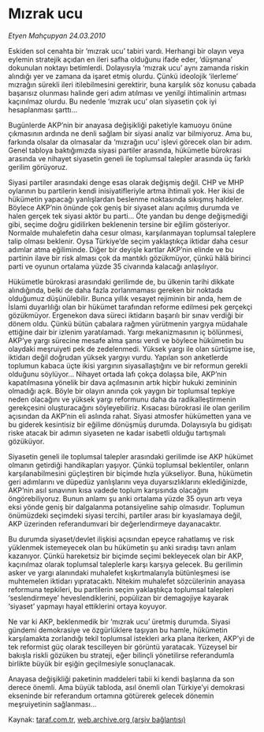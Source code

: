 # Mızrak ucu

*Etyen Mahçupyan 24.03.2010*

<div class="yazi"><p>Eskiden sol cenahta bir ‘mızrak ucu’ tabiri vardı. Herhangi bir olayın veya eylemin stratejik açıdan en ileri safha olduğunu ifade eder, ‘düşmana’ dokunulan noktayı betimlerdi. Dolayısıyla ‘mızrak ucu’ aynı zamanda riskin alındığı yer ve zamana da işaret etmiş olurdu. Çünkü ideolojik ‘ilerleme’ mızrağın sürekli ileri itilebilmesini gerektirir, buna karşılık söz konusu çabada başarısız olunması halinde geri adım atılması ve yenilgi ihtimalinin artması kaçınılmaz olurdu. Bu nedenle ‘mızrak ucu’ olan siyasetin çok iyi hesaplanması şarttı...</p>
<p>Bugünlerde AKP’nin bir anayasa değişikliği paketiyle kamuoyu önüne çıkmasının ardında ne denli sağlam bir siyasi analiz var bilmiyoruz. Ama bu, farkında olsalar da olmasalar da ‘mızrağın ucu’ işlevi görecek olan bir adım. Genel tabloya baktığımızda siyasi partiler arasında, hükümetle bürokrasi arasında ve nihayet siyasetin geneli ile toplumsal talepler arasında üç farklı gerilim görüyoruz. </p>
<p>Siyasi partiler arasındaki denge esas olarak değişmiş değil. CHP ve MHP oylarının bu partilerin kendi inisiyatifleriyle artma ihtimali yok. Her ikisi de hükümetin yapacağı yanlışlardan beslenme noktasında sıkışmış haldeler. Böylece AKP’nin önünde çok geniş bir siyaset alanı açılmış durumda ve halen gerçek tek siyasi aktör bu parti... Öte yandan bu denge değişmediği gibi, seçime doğru gidilirken beklenenin tersine bir eğilim gösteriyor. Normalde muhalefetin daha cesur olması, karşılanmayan toplumsal taleplere talip olması beklenir. Oysa Türkiye’de seçim yaklaştıkça iktidar daha cesur adımlar atma eğiliminde. Diğer bir deyişle kartlar AKP’nin elinde ve bu partinin ilave bir risk alması çok da mantıklı gözükmüyor, çünkü hâlâ birinci parti ve oyunun ortalama yüzde 35 civarında kalacağı anlaşılıyor. </p>
<p>Hükümetle bürokrasi arasındaki gerilimde de, bu ülkenin tarihi dikkate alındığında, belki de daha fazla zorlanmaması gereken bir noktada olduğumuz düşünülebilir. Bunca yıllık vesayet rejiminin bir anda, hem de İslami duyarlılığı olan bir hükümet tarafından reforme edilmesi pek gerçekçi gözükmüyor. Ergenekon dava süreci iktidarın başarılı bir sınav verdiği bir dönem oldu. Çünkü bütün çabalara rağmen yürütmenin yargıya müdahale ettiğine dair bir izlenim yaratılamadı. Yargı mekanizmasının iç bölünmesi, AKP’ye yargı sürecine mesafe alma şansı verdi ve böylece hükümetin bu olaydaki meşruiyeti pek de zedelenmedi. Yüksek yargı ile olan sürtüşme ise, iktidarı değil doğrudan yüksek yargıyı vurdu. Yapılan son anketlerde toplumun kabaca üçte ikisi yargının siyasallaştığını ve bir reformun gerekli olduğunu söylüyor... Nihayet ortada lafı çokça dolaşsa bile, AKP’nin kapatılmasına yönelik bir dava açılmasının artık hiçbir hukuki zemininin olmadığı açık. Böyle bir olayın anında çok yaygın bir toplumsal tepkiye neden olacağını ve yüksek yargı reformunu daha da radikalleştirmenin gerekçesini oluşturacağını söyleyebiliriz. Kısacası bürokrasi ile olan gerilim açısından da AKP’nin eli aslında rahat. Siyasi atmosfer hükümetten yana ve bu giderek kesintisiz bir eğilime dönüşmüş durumda. Dolayısıyla bu gidişatı riske atacak bir adımın siyaseten ne kadar isabetli olduğu tartışmalı gözüküyor. </p>
<p>Siyasetin geneli ile toplumsal talepler arasındaki gerilimde ise AKP hükümet olmanın getirdiği handikapları yaşıyor. Çünkü toplumsal beklentiler, onların karşılanabilmesini güçleştiren bir biçimde hızla yükseliyor. Buna, hükümetin geri adımlarını ve düpedüz yanlışlarını veya duyarsızlıklarını eklediğinizde, AKP’nin asıl sınavının kısa vadede toplum karşısında olacağını öngörebiliyoruz. Bunun anlamı şu anki ortalama yüzde 35 oyun artı veya eksi yönde geniş bir dalgalanma potansiyeline sahip olmasıdır. Toplumun önümüzdeki seçimdeki siyasi tercihi, partiler arası bir kıyaslamaya değil, AKP üzerinden referandumvari bir değerlendirmeye dayanacaktır. </p>
<p>Bu durumda siyaset/devlet ilişkisi açısından epeyce rahatlamış ve risk yüklenmek istemeyecek olan bu hükümetin şu anki sıradışı tavrı anlam kazanıyor. Çünkü hareketsiz bir biçimde seçimi bekleyecek olan bir AKP, kaçınılmaz olarak toplumsal taleplerle karşı karşıya gelecek. Bu gerilimin asker ve yargı alanındaki muhalefet kışkırtmalarıyla bütünleşmesi ise muhtemelen iktidarı yıpratacaktı. Nitekim muhalefet sözcülerinin anayasa reformuna tepkileri, bu partilerin seçim yaklaştıkça toplumsal talepleri ‘seslendirmeye’ heveslendiklerini, popülizan bir demagojiye kayarak ‘siyaset’ yapmayı hayal ettiklerini ortaya koyuyor. </p>
<p>Ne var ki AKP, beklenmedik bir ‘mızrak ucu’ üretmiş durumda. Siyasi gündemi demokrasiye ve özgürlüklere taşıyan bu hamle, hükümetin karşılamakta zorlandığı tekil toplumsal istekleri arka plana iterken, AKP’yi de tek reformist güç olarak tescilleyen bir görüntü yaratacak. Yüzeysel bir bakışla riskli gözüken bu strateji, eğer bilinçli yönetilirse referandumla birlikte büyük bir eşiğin geçilmesiyle sonuçlanacak. </p>
<p>Anayasa değişikliği paketinin maddeleri tabii ki kendi başlarına da son derece önemli. Ama büyük tabloda, asıl önemli olan Türkiye’yi demokrasi ekseninde bir referandum ortamına götürerek gelecek dönemin meşruiyetinin sağlanması... </p></div>

Kaynak: [taraf.com.tr](http://www.taraf.com.tr:80/makale/10593.htm), [web.archive.org (arşiv bağlantısı)](http://web.archive.org/web/20100327073415/http://www.taraf.com.tr:80/makale/10593.htm)
